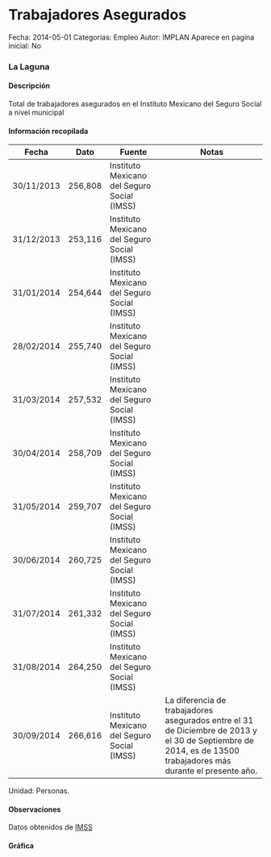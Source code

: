 Trabajadores Asegurados
=====

Fecha: 2014-05-01
Categorías: Empleo
Autor: IMPLAN
Aparece en pagina inicial: No

### La Laguna

#### Descripción

Total de trabajadores asegurados en el Instituto Mexicano del Seguro Social a nivel municipal

<!-- break -->

#### Información recopilada

<table class="table table-hover table-bordered matriz">
  <thead>
    <tr><th>Fecha</th><th>Dato</th><th>Fuente</th><th>Notas</th></tr>
  </thead>
  <tbody>
    <tr><td class="centrado">30/11/2013</td><td class="derecha">256,808</td><td>Instituto Mexicano del Seguro Social (IMSS)</td><td></td></tr>
    <tr><td class="centrado">31/12/2013</td><td class="derecha">253,116</td><td>Instituto Mexicano del Seguro Social (IMSS)</td><td></td></tr>
    <tr><td class="centrado">31/01/2014</td><td class="derecha">254,644</td><td>Instituto Mexicano del Seguro Social (IMSS)</td><td></td></tr>
    <tr><td class="centrado">28/02/2014</td><td class="derecha">255,740</td><td>Instituto Mexicano del Seguro Social (IMSS)</td><td></td></tr>
    <tr><td class="centrado">31/03/2014</td><td class="derecha">257,532</td><td>Instituto Mexicano del Seguro Social (IMSS)</td><td></td></tr>
    <tr><td class="centrado">30/04/2014</td><td class="derecha">258,709</td><td>Instituto Mexicano del Seguro Social (IMSS)</td><td></td></tr>
    <tr><td class="centrado">31/05/2014</td><td class="derecha">259,707</td><td>Instituto Mexicano del Seguro Social (IMSS)</td><td></td></tr>
    <tr><td class="centrado">30/06/2014</td><td class="derecha">260,725</td><td>Instituto Mexicano del Seguro Social (IMSS)</td><td></td></tr>
    <tr><td class="centrado">31/07/2014</td><td class="derecha">261,332</td><td>Instituto Mexicano del Seguro Social (IMSS)</td><td></td></tr>
    <tr><td class="centrado">31/08/2014</td><td class="derecha">264,250</td><td>Instituto Mexicano del Seguro Social (IMSS)</td><td></td></tr>
    <tr><td class="centrado">30/09/2014</td><td class="derecha">266,616</td><td>Instituto Mexicano del Seguro Social (IMSS)</td><td>La diferencia de trabajadores asegurados entre el 31 de Diciembre de 2013 y el 30 de Septiembre de 2014, es de 13500 trabajadores más durante el presente año.</td></tr>
  </tbody>
</table>

Unidad: Personas.

#### Observaciones

Datos obtenidos de [IMSS](http://datos.imss.gob.mx/dataset)

#### Gráfica

<div id="graficaDatos" class="grafica"></div>
<script>
  // Gráfica
  if (typeof vargraficaDatos === 'undefined') {
    vargraficaDatos = Morris.Line({
      element: 'graficaDatos',
      data: [{ fecha: '2013-11-30', dato: 256808 },{ fecha: '2013-12-31', dato: 253116 },{ fecha: '2014-01-31', dato: 254644 },{ fecha: '2014-02-28', dato: 255740 },{ fecha: '2014-03-31', dato: 257532 },{ fecha: '2014-04-30', dato: 258709 },{ fecha: '2014-05-31', dato: 259707 },{ fecha: '2014-06-30', dato: 260725 },{ fecha: '2014-07-31', dato: 261332 },{ fecha: '2014-08-31', dato: 264250 },{ fecha: '2014-09-30', dato: 266616 }],
      xkey: 'fecha',
      ykeys: ['dato'],
      labels: ['Dato'],
      lineColors: ['#FF5B02'],
      xLabelFormat: function(d) { return d.getDate()+'/'+(d.getMonth()+1)+'/'+d.getFullYear(); },
      dateFormat: function(ts) { var d = new Date(ts); return d.getDate() + '/' + (d.getMonth() + 1) + '/' + d.getFullYear(); }
    });
  }
</script>

